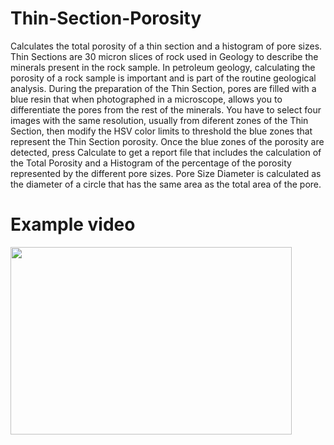 # Thin-Section-Porosity
Calculates the total porosity of a thin section and a histogram of pore sizes.
Thin Sections are 30 micron slices of rock used in Geology to describe the minerals present in the rock sample. In petroleum geology, calculating the porosity of a rock sample is important and is part of the routine geological analysis. During the preparation of the Thin Section, pores are filled with a blue resin that when photographed in a microscope, allows you to differentiate the pores from the rest of the minerals.
You have to select four images with the same resolution, usually from diferent zones of the Thin Section, then modify the HSV color limits to threshold the blue zones that represent the Thin Section porosity.
Once the blue zones of the porosity are detected, press Calculate to get a report file that includes the calculation of the Total Porosity and a Histogram of the percentage of the porosity represented by the different pore sizes.
Pore Size Diameter is calculated as the diameter of a circle that has the same area as the total area of the pore.

# Example video
<img src="images/TSP2.gif" width="450" height="300">
